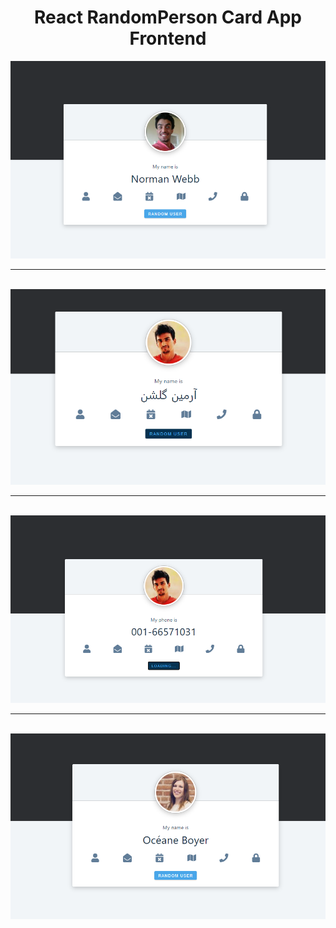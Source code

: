 <div align="center">
<h1>React RandomPerson Card App Frontend</h1>
   <div align="center">
    <img src="preview1.png" width='700'/>
    <br/>
    <hr />
    <br />
    <img src="preview2.png" width='700'/>
    <br/>
    <hr />
    <br />
    <img src="preview3.png" width='700'/>
    <br/>
    <hr />
    <br />
    <img src="preview4.png" width='700'/>
  </div>
</div>